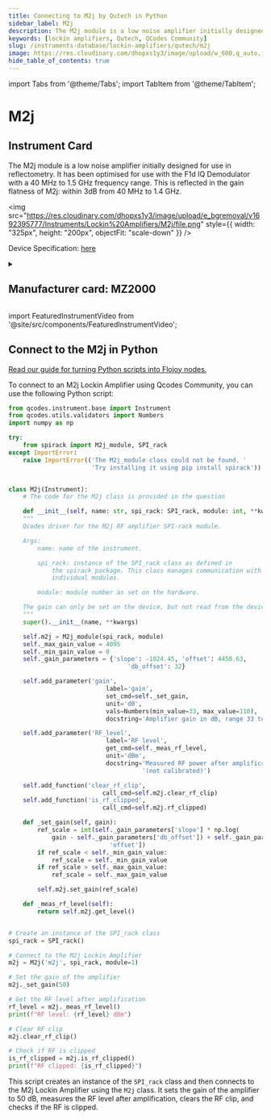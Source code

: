 ```yaml
---
title: Connecting to M2j by Qutech in Python
sidebar_label: M2j
description: The M2j module is a low noise amplifier initially designed for use in reflectometry. It has been optimised for use with the F1d IQ Demodulator with a 40 MHz to 1.5 GHz frequency range. This is reflected in the gain flatness of M2j-> within 3dB from 40 MHz to 1.4 GHz.
keywords: [lockin amplifiers, Qutech, QCodes Community]
slug: /instruments-database/lockin-amplifiers/qutech/m2j
image: https://res.cloudinary.com/dhopxs1y3/image/upload/w_600,q_auto,f_auto/e_bgremoval/v1692395777/Instruments/Lockin%20Amplifiers/M2j/file.jpg
hide_table_of_contents: true
---
```


import Tabs from '@theme/Tabs';
import TabItem from '@theme/TabItem';

# M2j

## Instrument Card

<div className="flex">

<div>

The M2j module is a low noise amplifier initially designed for use in reflectometry. It has been optimised for use with the F1d IQ Demodulator with a 40 MHz to 1.5 GHz frequency range. This is reflected in the gain flatness of M2j: within 3dB from 40 MHz to 1.4 GHz.

</div>

<img src="https://res.cloudinary.com/dhopxs1y3/image/upload/e_bgremoval/v1692395777/Instruments/Lockin%20Amplifiers/M2j/file.png" style={{ width: "325px", height: "200px", objectFit: "scale-down" }} />

</div>

<div className="flex text-center">

<p>Device Specification: <a target="\_blank" href="/instruments-database/all-instruments/">here</a></p>

</div>

<details style={{ marginTop: "15px"}}>
<summary><h2>Manufacturer card: MZ2000</h2></summary>

<img src="https://res.cloudinary.com/dhopxs1y3/image/upload/v1692806156/Instruments/Vendor%20Logos/QuTech.png" style={{ width: "100%", height: "170px",objectFit: "scale-down" }} />

At QuTech, we work on a radically new technology with world-changing potential. Our mission: to develop scalable prototypes of a quantum computer and an inherently safe quantum internet, based on the fundamental laws of quantum mechanics.

<ul>
  <li>Headquarters: CJ Delft, Netherlands</li>
  <li>Yearly Revenue (millions, USD): 41.3</li>
  <li>Vendor Website: <a href="https://qutech.nl/">here</a></li>
</ul>
</details>

import FeaturedInstrumentVideo from '@site/src/components/FeaturedInstrumentVideo';

<FeaturedInstrumentVideo category='WIDGET2000' manufacturer='MZ2000'></FeaturedInstrumentVideo>


## Connect to the M2j in Python

[Read our guide for turning Python scripts into Flojoy nodes.](https://docs.flojoy.ai/custom-nodes/creating-custom-node/)
<Tabs>

<TabItem value="Flojoy" label="Flojoy" className="flojoy-instrument-tabs">

<NodeCardCollection category='WIDGET2000' manufacturer='MZ2000'></NodeCardCollection>

</TabItem>
<TabItem value="QCodes Community" label="QCodes Community">

To connect to an M2j Lockin Amplifier using Qcodes Community, you can use the following Python script:

```python
from qcodes.instrument.base import Instrument
from qcodes.utils.validators import Numbers
import numpy as np

try:
    from spirack import M2j_module, SPI_rack
except ImportError:
    raise ImportError(('The M2j_module class could not be found. '
                       'Try installing it using pip install spirack'))


class M2j(Instrument):
    # The code for the M2j class is provided in the question

    def __init__(self, name: str, spi_rack: SPI_rack, module: int, **kwargs):
    """
    Qcodes driver for the M2j RF amplifier SPI-rack module.

    Args:
        name: name of the instrument.

        spi_rack: instance of the SPI_rack class as defined in
            the spirack package. This class manages communication with the
            individual modules.

        module: module number as set on the hardware.

    The gain can only be set on the device, but not read from the device.
    """
    super().__init__(name, **kwargs)

    self.m2j = M2j_module(spi_rack, module)
    self._max_gain_value = 4095
    self._min_gain_value = 0
    self._gain_parameters = {'slope': -1024.45, 'offset': 4450.63,
                                 'db_offset': 32}

    self.add_parameter('gain',
                           label='gain',
                           set_cmd=self._set_gain,
                           unit='dB',
                           vals=Numbers(min_value=33, max_value=110),
                           docstring='Amplifier gain in dB, range 33 to 110 dB')

    self.add_parameter('RF_level',
                           label='RF level',
                           get_cmd=self._meas_rf_level,
                           unit='dBm',
                           docstring='Measured RF power after amplification '
                                     '(not calibrated)')

    self.add_function('clear_rf_clip',
                          call_cmd=self.m2j.clear_rf_clip)
    self.add_function('is_rf_clipped',
                          call_cmd=self.m2j.rf_clipped)

    def _set_gain(self, gain):
        ref_scale = int(self._gain_parameters['slope'] * np.log(
            gain - self._gain_parameters['db_offset']) + self._gain_parameters[
                            'offset'])
        if ref_scale < self._min_gain_value:
            ref_scale = self._min_gain_value
        if ref_scale > self._max_gain_value:
            ref_scale = self._max_gain_value

        self.m2j.set_gain(ref_scale)

    def _meas_rf_level(self):
        return self.m2j.get_level()


# Create an instance of the SPI_rack class
spi_rack = SPI_rack()

# Connect to the M2j Lockin Amplifier
m2j = M2j('m2j', spi_rack, module=1)

# Set the gain of the amplifier
m2j._set_gain(50)

# Get the RF level after amplification
rf_level = m2j._meas_rf_level()
print(f"RF level: {rf_level} dBm")

# Clear RF clip
m2j.clear_rf_clip()

# Check if RF is clipped
is_rf_clipped = m2j.is_rf_clipped()
print(f"RF clipped: {is_rf_clipped}")
```

This script creates an instance of the `SPI_rack` class and then connects to the M2j Lockin Amplifier using the `M2j` class. It sets the gain of the amplifier to 50 dB, measures the RF level after amplification, clears the RF clip, and checks if the RF is clipped.

</TabItem>
</Tabs>